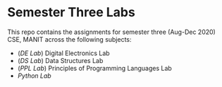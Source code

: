 # Semester Three Labs
This repo contains the assignments for semester three (Aug-Dec 2020) CSE, MANIT across the following subjects:
- (*DE Lab*) Digital Electronics Lab
- (*DS Lab*) Data Structures Lab
- (*PPL Lab*) Principles of Programming Languages Lab
- *Python Lab*
